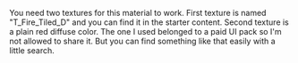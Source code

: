 You need two textures for this material to work. First texture is named "T_Fire_Tiled_D" and you can find it in the starter content.
Second texture is a plain red diffuse color. The one I used belonged to a paid UI pack so I'm not allowed to share it. But you can find something like that easily with a little search.
